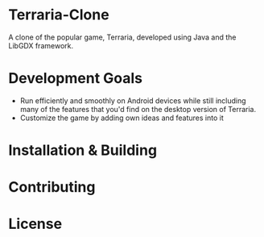 # Terraria-Clone
A clone of the popular game, Terraria, developed using Java and the LibGDX framework. 

# Development Goals
- Run efficiently and smoothly on Android devices while still including many of the features that you'd find on the desktop version of Terraria.
- Customize the game by adding own ideas and features into it


# Installation & Building

# Contributing

# License
